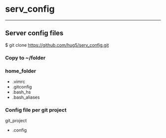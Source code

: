 # serv_config
--------------------

## Server config files

$ git clone https://github.com/hug5/serv_config.git


### Copy to ~/folder

### home_folder
  - .vimrc
  - .gitconfig
  - .bash_hs
  - .bash_aliases

### Config file per git project

git_project
  - .config




